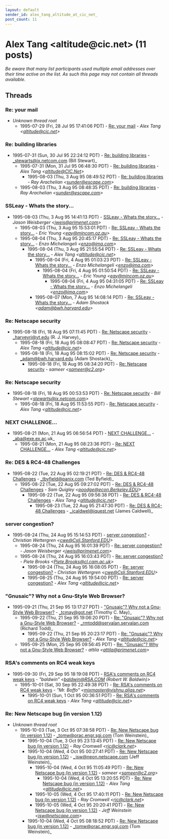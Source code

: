 ```yaml
---
layout: default
sender_id: alex_tang_altitude_at_cic_net_
post_count: 11
---
```


# Alex Tang <altitude<span>@</span>cic.net> (11 posts)

_Be aware that many list participants used multiple email addresses over their time active on the list. As such this page may not contain all threads available._

## Threads

### Re: your mail
+ _Unknown thread root_
  + 1995-07-29 (Fri, 28 Jul 95 17:41:06 PDT) - [Re: your mail](/archive/1995/07/62a4e375f37a54f1a9469d41b0ed10857cc3670046bc493bc307d5f6c295caec) - _Alex Tang \<altitude@cic.net\>_

### Re: building libraries
+ 1995-07-31 (Sun, 30 Jul 95 22:24:12 PDT) - [Re: building libraries](/archive/1995/07/14bd441987b41c24c7fb960b3dc4e83ee4525b2f1f5ee914d8d110ba9c88f9c6) - _stewarts@ix.netcom.com (Bill Stewart)_
  + 1995-07-31 (Mon, 31 Jul 95 06:48:30 PDT) - [Re: building libraries](/archive/1995/07/46c2c38e90884f5015f5de4499126a2bd8ef744f7cb18e95c6d4bafbb910e45e) - _Alex Tang \<altitude@CIC.Net\>_
    + 1995-08-03 (Thu, 3 Aug 95 08:49:52 PDT) - [Re: building libraries](/archive/1995/08/ccb52c145aebe24f502dee8c69962f525e3d86b2904e8bbdbeb2c2dea87a75ac) - _Ray Arachelian \<sunder@escape.com\>_
  + 1995-08-03 (Thu, 3 Aug 95 08:48:35 PDT) - [Re: building libraries](/archive/1995/08/d19688df0ff2f2d980f6b17ba58dc2c76c4b427fa3504a59b32547c32ca3a211) - _Ray Arachelian \<sunder@escape.com\>_

### SSLeay - Whats the story...
+ 1995-08-03 (Thu, 3 Aug 95 14:41:13 PDT) - [SSLeay - Whats the story...](/archive/1995/08/650224bb274eef3d77ac76d29e354c0db1d352abf01c3ea7663793d17eb2e288) - _Jason Weisberger \<jweis@primenet.com\>_
  + 1995-08-03 (Thu, 3 Aug 95 15:53:01 PDT) - [Re: SSLeay - Whats the story...](/archive/1995/08/fb9ff8367144662c8fdb3cc967f5a724aa3bc13ede9fc79ffe7269d56c2b04cc) - _Eric Young \<eay@mincom.oz.au\>_
  + 1995-08-04 (Thu, 3 Aug 95 20:45:17 PDT) - [Re: SSLeay - Whats the story...](/archive/1995/08/fed794c3cc58bd73b54aaea40d79d22dff67630686cf97154ce6002c1397ac6e) - _Enzo Michelangeli \<enzo@ima.com\>_
    + 1995-08-04 (Thu, 3 Aug 95 21:55:54 PDT) - [Re: SSLeay - Whats the story...](/archive/1995/08/8c2ecb7c17c9e736fb38bccd56c9bf19440a33c412cd699755844bd90b50f47a) - _Alex Tang \<altitude@cic.net\>_
      + 1995-08-04 (Fri, 4 Aug 95 01:03:23 PDT) - [Re: SSLeay - Whats the story...](/archive/1995/08/031d95e1ec8313de2da524879dfca3b8fa6041bbdad17124a3f047f7a9c26d5c) - _Enzo Michelangeli \<enzo@ima.com\>_
        + 1995-08-04 (Fri, 4 Aug 95 01:50:54 PDT) - [Re: SSLeay - Whats the story...](/archive/1995/08/55942957c8d125cf1842a27a486542ead610303c3c542a3056ba61ca9d661331) - _Eric Young \<eay@mincom.oz.au\>_
          + 1995-08-04 (Fri, 4 Aug 95 04:31:05 PDT) - [Re: SSLeay - Whats the story...](/archive/1995/08/f34fe71a269914686122de4d9f53136de62896d34966efc5498e6abd1353aa41) - _Enzo Michelangeli \<enzo@ima.com\>_
      + 1995-08-07 (Mon, 7 Aug 95 14:08:14 PDT) - [Re: SSLeay - Whats the story...](/archive/1995/08/1845af17a8b8d25339033a62a19b8c6e4d4d9a2255943600d8789dc4e75b4b32) - _Adam Shostack \<adam@bwh.harvard.edu\>_

### Re:  Netscape security
+ 1995-08-18 (Fri, 18 Aug 95 07:11:45 PDT) - [Re:  Netscape security](/archive/1995/08/dce32baf7d696daee5a06a00c74bb0bb1bd170a53853fb4c83f13d7169ad5f14) - _harveyrj@vt.edu (R. J. Harvey)_
  + 1995-08-18 (Fri, 18 Aug 95 08:08:47 PDT) - [Re: Netscape security](/archive/1995/08/6b1c8436901317257deaef4a8ee37b0127c4e4babbbcd946bb65afd611a1a3f9) - _Alex Tang \<altitude@cic.net\>_
  + 1995-08-18 (Fri, 18 Aug 95 08:15:02 PDT) - [Re: Netscape security](/archive/1995/08/ba6de38f8a2c89ef65da90d1747e51012bc25079803a62b6c5282824704ab8e3) - _adam@bwh.harvard.edu (Adam Shostack)_
    + 1995-08-18 (Fri, 18 Aug 95 08:34:20 PDT) - [Re: Netscape security](/archive/1995/08/79a1c38f292da2903f708fa8bff53d9e258872f755ab5fef353b8c7accf76c8f) - _sameer \<sameer@c2.org\>_

### Re:  Netscape security
+ 1995-08-18 (Fri, 18 Aug 95 00:53:53 PDT) - [Re:  Netscape security](/archive/1995/08/e86089ee70a6084259be7c77772d4cb9c4c07012c45802aca6f0db9cbcb0069c) - _Bill Stewart \<stewarts@ix.netcom.com\>_
  + 1995-08-18 (Fri, 18 Aug 95 11:53:55 PDT) - [Re: Netscape security](/archive/1995/08/bd0aefea9b31d2ae90d468c48765067f08beae73dc599d3fefb4dd3fa17ee567) - _Alex Tang \<altitude@cic.net\>_

### NEXT CHALLENGE...
+ 1995-08-21 (Mon, 21 Aug 95 06:56:54 PDT) - [NEXT CHALLENGE...](/archive/1995/08/3a82cad5a0c2081cda5807d562998c16fd4898d7b295f5b379da608cd7a4ac39) - _aba@exe.ex.ac.uk_
  + 1995-08-21 (Mon, 21 Aug 95 08:23:36 PDT) - [Re: NEXT CHALLENGE...](/archive/1995/08/a3dc2728b611da6ec53df1460f64671e7a97da62439d7ac9ab49e91dd0fd5c43) - _Alex Tang \<altitude@cic.net\>_

### Re: DES & RC4-48 Challenges
+ 1995-08-22 (Tue, 22 Aug 95 02:19:21 PDT) - [Re: DES & RC4-48 Challenges](/archive/1995/08/00e5dbd88dff373a12795085d4a090a23a4c0ed3de663581c6bbec2030b83583) - _tbyfield@panix.com (Ted Byfield)_
  + 1995-08-22 (Tue, 22 Aug 95 09:27:02 PDT) - [Re: DES & RC4-48 Challenges](/archive/1995/08/b93ad35e3e96d5a1090e5822fafddec0514efee81422ae1afb1ea01d504f3333) - _Sam Quigley \<poodge@econ.Berkeley.EDU\>_
    + 1995-08-22 (Tue, 22 Aug 95 09:56:38 PDT) - [Re: DES & RC4-48 Challenges](/archive/1995/08/15559d599b4023a2444d9d5dde5f3a696488d1e77d75c2ebf403259cf895df21) - _Alex Tang \<altitude@cic.net\>_
      + 1995-08-23 (Tue, 22 Aug 95 21:47:30 PDT) - [Re: DES & RC4-48 Challenges](/archive/1995/08/9d4f60208f804cf1287cd84a4dae3899c04ac4abd43591f2f907b29f62a6f2b8) - _jcaldwel@iquest.net (James Caldwell)_

### server congestion?
+ 1995-08-24 (Thu, 24 Aug 95 15:14:53 PDT) - [server congestion?](/archive/1995/08/59a868a2b29ddba736a3a2411a830ea041a9176dac5dcd3fc99d58df196b8583) - _Christian Wettergren \<cwe@Csli.Stanford.EDU\>_
  + 1995-08-24 (Thu, 24 Aug 95 16:01:39 PDT) - [Re: server congestion?](/archive/1995/08/bc6d8d078d23fa5b05ad383d3b2a045849fe8d50fd644c003b126efcf5aec103) - _Jason Weisberger \<jweis@primenet.com\>_
  + 1995-08-24 (Thu, 24 Aug 95 16:03:43 PDT) - [Re: server congestion?](/archive/1995/08/825da7eb523b9ee119d37480dcd0f3cf5525342dd60f534235a6db46bf2b5043) - _Piete Brooks \<Piete.Brooks@cl.cam.ac.uk\>_
    + 1995-08-24 (Thu, 24 Aug 95 16:08:05 PDT) - [Re: server congestion?](/archive/1995/08/f26547a9b8008c1918c2418d2212b2bb0cb69481d5f1e5f160b8fa310ce90ab9) - _Christian Wettergren \<cwe@Csli.Stanford.EDU\>_
    + 1995-08-25 (Thu, 24 Aug 95 19:54:00 PDT) - [Re: server congestion?](/archive/1995/08/dfea881a44722604d0a2788b832451648e71109348201fb9d9bfc2513e1d2dcd) - _Alex Tang \<altitude@cic.net\>_

### "Gnusaic"? Why not a Gnu-Style Web Browser?
+ 1995-09-21 (Thu, 21 Sep 95 13:17:27 PDT) - ["Gnusaic"? Why not a Gnu-Style Web Browser?](/archive/1995/09/2a7839af9978b14865fe13e134b66f7b6c69632537fce03fd3277e10b3bfd4f7) - _tcmay@got.net (Timothy C. May)_
  + 1995-09-22 (Thu, 21 Sep 95 19:06:20 PDT) - [Re: "Gnusaic"? Why not a Gnu-Style Web Browser?](/archive/1995/09/78041fa9266cb826f27b54d15e167db2c0473f43f0271b47133612b3a01e454e) - _rmtodd@servalan.servalan.com (Richard Todd)_
    + 1995-09-22 (Thu, 21 Sep 95 20:23:17 PDT) - [Re: "Gnusaic"? Why not a Gnu-Style Web Browser?](/archive/1995/09/ad5f674d5d9e788617a6e8cc5fede2af2750b2bd3052e8c0d56d714ea7f4e153) - _Alex Tang \<altitude@cic.net\>_
  + 1995-09-25 (Mon, 25 Sep 95 09:56:45 PDT) - [Re: "Gnusaic"? Why not a Gnu-Style Web Browser?](/archive/1995/09/de47936e6c56e7cd1a9a9a50e9510f1554cc00dad78a242024eec092a66ebdff) - _attila \<attila@primenet.com\>_

### RSA's comments on RC4 weak keys
+ 1995-09-30 (Fri, 29 Sep 95 18:19:08 PDT) - [RSA's comments on RC4 weak keys](/archive/1995/09/07df216f3f12ac15e7100ee61374479d14bc945c0d9e3a2dee6c8ea924f9966f) - _"baldwin" \<baldwin@RSA.COM (Robert W. Baldwin)\>_
  + 1995-10-01 (Sat, 30 Sep 95 22:49:38 PDT) - [Re: RSA's comments on RC4 weak keys](/archive/1995/10/d64e11a6571c621e6e10e6abb5d8a5548f8d76eda57e607ff653bff58a43c914) - _"Mr. Boffo" \<mixmaster@vishnu.alias.net\>_
    + 1995-10-01 (Sun, 1 Oct 95 00:36:51 PDT) - [Re: RSA's comments on RC4 weak keys](/archive/1995/10/49343e588765794b3597bf98117e3b83638eed4df37423a0c7fe471d85d37cff) - _Alex Tang \<altitude@cic.net\>_

### Re: New Netscape bug (in version 1.12)
+ _Unknown thread root_
  + 1995-10-03 (Tue, 3 Oct 95 07:38:58 PDT) - [Re: New Netscape bug (in version 1.12)](/archive/1995/10/2b66b2d4c41a72bd1f26f5dba4bba39ffa323246642e20efc7b5df5ccabf8438) - _tomw@orac.engr.sgi.com (Tom Weinstein)_
    + 1995-10-04 (Tue, 3 Oct 95 23:13:45 PDT) - [Re: New Netscape bug (in version 1.12)](/archive/1995/10/bbd20557502e9ed8fa6e235b82634872b870f4f605fd65d467748dd158b2f406) - _Ray Cromwell \<rjc@clark.net\>_
    + 1995-10-04 (Wed, 4 Oct 95 00:27:41 PDT) - [Re: New Netscape bug (in version 1.12)](/archive/1995/10/7fb2a1a6c881b8ef30cd18c96c7b7ca439854836174c0b09e34ea384f53c445c) - _jsw@neon.netscape.com (Jeff Weinstein)_
      + 1995-10-04 (Wed, 4 Oct 95 11:05:49 PDT) - [Re: New Netscape bug (in version 1.12)](/archive/1995/10/8f6e08f1435aa4c8b08fa7a8f1da6207ae9b991f1ea129431e20ac2cc6f7d4df) - _sameer \<sameer@c2.org\>_
        + 1995-10-04 (Wed, 4 Oct 95 13:20:55 PDT) - [Re: New Netscape bug (in version 1.12)](/archive/1995/10/e59a2919e586553f4bbcd8ee4b21a5fc7a6c8fd275fa00bc4bc0aff1af94e235) - _Alex Tang \<altitude@cic.net\>_
      + 1995-10-05 (Wed, 4 Oct 95 17:40:11 PDT) - [Re: New Netscape bug (in version 1.12)](/archive/1995/10/e7ade83b433c26f8211b0c19c9b13fb65c82d2016172306a4c68984a6a8f460d) - _Ray Cromwell \<rjc@clark.net\>_
      + 1995-10-05 (Wed, 4 Oct 95 20:20:41 PDT) - [Re: New Netscape bug (in version 1.12)](/archive/1995/10/c7f614b0e799678d8a3c199902df9c30a54c8651a2b40b2af95e6446bc2aa51d) - _Jeff Weinstein \<jsw@netscape.com\>_
    + 1995-10-04 (Wed, 4 Oct 95 08:18:52 PDT) - [Re: New Netscape bug (in version 1.12)](/archive/1995/10/dcae618863437abbe053e307b87f952b849131bc05de0d74ac89556f7813aa29) - _tomw@orac.engr.sgi.com (Tom Weinstein)_

